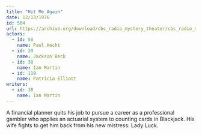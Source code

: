 ```yaml
---
title: "Hit Me Again"
date: 12/13/1976
id: 564
url: https://archive.org/download/cbs_radio_mystery_theater/cbs_radio_mystery_theater-0551-0600.zip/cbs_radio_mystery_theater-0551-0600%2Fcbsrmt_0564_hit_me_again.mp3
actors:  
  - id: 58
    name: Paul Hecht  
  - id: 20
    name: Jackson Beck  
  - id: 38
    name: Ian Martin  
  - id: 119
    name: Patricia Elliott
writers:  
  - id: 38
    name: Ian Martin
---
```

A financial planner quits his job to pursue a career as a professional gambler who applies an actuarial system to counting cards in Blackjack. His wife fights to get him back from his new mistress: Lady Luck.